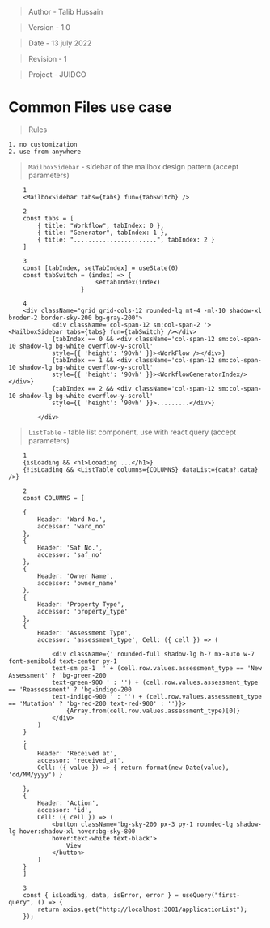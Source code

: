 > Author - Talib Hussain

> Version - 1.0

> Date - 13 july 2022

> Revision - 1

> Project - JUIDCO



#  Common Files use case

> Rules

    1. no customization
    2. use from anywhere

> `MailboxSidebar` - sidebar of the mailbox design pattern (accept parameters)

        1
        <MailboxSidebar tabs={tabs} fun={tabSwitch} />

        2
        const tabs = [
            { title: "Workflow", tabIndex: 0 },
            { title: "Generator", tabIndex: 1 },
            { title: ".......................", tabIndex: 2 }
        ]

        3
        const [tabIndex, setTabIndex] = useState(0)
        const tabSwitch = (index) => {
                            settabIndex(index)
                        }

        4
        <div className="grid grid-cols-12 rounded-lg mt-4 -ml-10 shadow-xl broder-2 border-sky-200 bg-gray-200">
                <div className='col-span-12 sm:col-span-2 '> <MailboxSidebar tabs={tabs} fun={tabSwitch} /></div>
                {tabIndex == 0 && <div className='col-span-12 sm:col-span-10 shadow-lg bg-white overflow-y-scroll' 
                style={{ 'height': '90vh' }}><WorkFlow /></div>}       
                {tabIndex == 1 && <div className='col-span-12 sm:col-span-10 shadow-lg bg-white overflow-y-scroll' 
                style={{ 'height': '90vh' }}><WorkflowGeneratorIndex/></div>}       
                {tabIndex == 2 && <div className='col-span-12 sm:col-span-10 shadow-lg bg-white overflow-y-scroll' 
                style={{ 'height': '90vh' }}>.........</div>}       

            </div>


> `ListTable` - table list component, use with react query (accept parameters)

        1
        {isLoading && <h1>Looading ...</h1>}
        {!isLoading && <ListTable columns={COLUMNS} dataList={data?.data} />}

        2  
        const COLUMNS = [

        {
            Header: 'Ward No.',
            accessor: 'ward_no'
        },
        {
            Header: 'Saf No.',
            accessor: 'saf_no'
        },
        {
            Header: 'Owner Name',
            accessor: 'owner_name'
        },
        {
            Header: 'Property Type',
            accessor: 'property_type'
        },
        {
            Header: 'Assessment Type',
            accessor: 'assessment_type', Cell: ({ cell }) => (

                <div className={' rounded-full shadow-lg h-7 mx-auto w-7 font-semibold text-center py-1 
                text-sm px-1  ' + (cell.row.values.assessment_type == 'New Assessment' ? 'bg-green-200 
                text-green-900 ' : '') + (cell.row.values.assessment_type == 'Reassessment' ? 'bg-indigo-200 
                text-indigo-900 ' : '') + (cell.row.values.assessment_type == 'Mutation' ? 'bg-red-200 text-red-900' : '')}>
                    {Array.from(cell.row.values.assessment_type)[0]}
                </div>
            )
        }
        ,
        {
            Header: 'Received at',
            accessor: 'received_at',
            Cell: ({ value }) => { return format(new Date(value), 'dd/MM/yyyy') }

        },
        {
            Header: 'Action',
            accessor: 'id',
            Cell: ({ cell }) => (
                <button className='bg-sky-200 px-3 py-1 rounded-lg shadow-lg hover:shadow-xl hover:bg-sky-800 
                hover:text-white text-black'>
                    View
                </button>
            )
        }
        ]

        3
        const { isLoading, data, isError, error } = useQuery("first-query", () => {
            return axios.get("http://localhost:3001/applicationList");
        });
